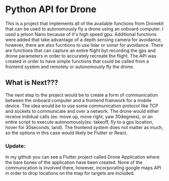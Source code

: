 # Python API for Drone

This is a project that implements all of the available functions from Dronekit that can be used to autonomously fly a drone using an onboard computer. I used a jetson Nano because of it's high speed gpu. Additional functions were added that take advantage of a depth sensing camera for avoidance, however, there are also fucntions to use lidar or sonar for avoidance. There are functions that can capture an entire flight byt recording the gps and drone parameters in order to accurately recreate the flight. The API was created in order to have simple functions that could be called from a frontend system and remotely or autonomously fly the drone. 

## What is Next???

The next step to the project would be to create a form of communication between the onboard computer and a frontend framwork for a mobile device. The idea would be to use some communication protocol like TCP and sockets to communicate and over a network. The drone would either receive indidual calls (ex: move up, move right, yaw 30degrees), or an entire script to execute autonomously(ex: takeoff, fly to a gps location, hover for 30seconds, land). The frontend system does not matter as much, so the options in this case would likely be Flutter or React.

### Update:

In my github you can see a Flutter project called Drone Application where the bare bones of the application have been created. None of the communication is involved there, however, incorporating google maps API in order to drop locations on the map for targets are included. 
